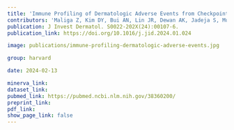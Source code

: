 ```yaml
---
title: 'Immune Profiling of Dermatologic Adverse Events from Checkpoint Blockade using Tissue Cyclic Immunofluorescence: A Pilot Study.'
contributors: 'Maliga Z, Kim DY, Bui AN, Lin JR, Dewan AK, Jadeja S, Murphy GF, Nirmal AJ, Lian CG, Sorger PK, LeBoeuf NR (2024).'
publication: J Invest Dermatol. S0022-202X(24):00107-6.
publication_link: https://doi.org/10.1016/j.jid.2024.01.024

image: publications/immune-profiling-dermatologic-adverse-events.jpg

group: harvard

date: 2024-02-13

minerva_link:
dataset_link:
pubmed_link: https://pubmed.ncbi.nlm.nih.gov/38360200/
preprint_link:
pdf_link:
show_page_link: false
---
```

